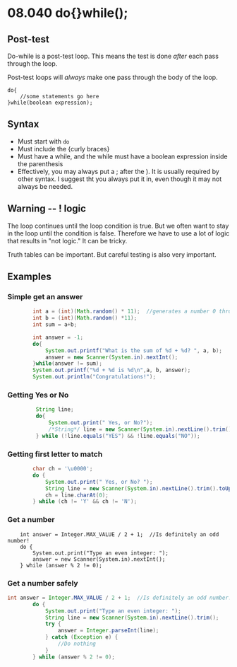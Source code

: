 # 08.040 do{}while();

## Post-test

Do-while is a post-test loop.  This means the test is done *after* each pass through the loop.

Post-test loops will *always* make one pass through the body of the loop.

```
do{
    //some statements go here
}while(boolean expression);
```
## Syntax

* Must start with `do`
* Must include the {curly braces}
* Must have a while, and the while must have a boolean expression inside the parenthesis
* Effectively, you may always put a ; after the ).  It is usually required by other syntax.  I suggest tht you always put it in, even though it may not always be needed.

## Warning -- ! logic

The loop continues until the loop condition is true.  But we often want to stay in the loop until the condition is false.  Therefore we have to use a lot of logic that results in "not logic."  It can be tricky.  

Truth tables can be important.  But careful testing is also very important.

## Examples

### Simple get an answer
```java
        int a = (int)(Math.random() * 11);  //generates a number 0 through 10
        int b = (int)(Math.random() *11);
        int sum = a+b;

        int answer = -1;
        do{
            System.out.printf("What is the sum of %d + %d? ", a, b);
            answer = new Scanner(System.in).nextInt();
        }while(answer != sum);
        System.out.printf("%d + %d is %d\n",a, b, answer);
        System.out.println("Congratulations!");
```

### Getting Yes or No

```java
         String line;
         do{
             System.out.print(" Yes, or No?");
             /*String*/ line = new Scanner(System.in).nextLine().trim().toUpperCase(Locale.ROOT);
         } while (!line.equals("YES") && !line.equals("NO"));
```

### Getting first letter to match

```java
        char ch = '\u0000';
        do {
            System.out.print(" Yes, or No? ");
            String line = new Scanner(System.in).nextLine().trim().toUpperCase(Locale.ROOT);
            ch = line.charAt(0);
        } while (ch != 'Y' && ch != 'N');
```

### Get a number

        int answer = Integer.MAX_VALUE / 2 + 1;  //Is definitely an odd number!
        do {
            System.out.print("Type an even integer: ");
            answer = new Scanner(System.in).nextInt();
        } while (answer % 2 != 0);
    


### Get a number safely

```java
int answer = Integer.MAX_VALUE / 2 + 1;  //Is definitely an odd number!
        do {
            System.out.print("Type an even integer: ");
            String line = new Scanner(System.in).nextLine().trim();
            try {
                answer = Integer.parseInt(line);
            } catch (Exception e) {
                //Do nothing
            }
        } while (answer % 2 != 0);
```